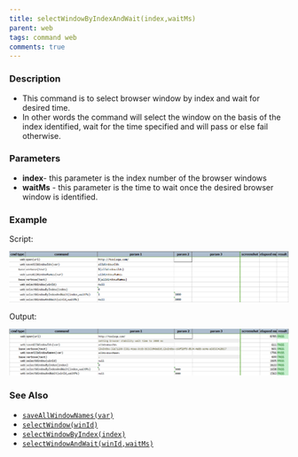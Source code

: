 ```yaml
---
title: selectWindowByIndexAndWait(index,waitMs)
parent: web
tags: command web
comments: true
---
```


### Description

- This command is to select browser window by index and wait for desired time.
- In other words the command will select the window on the basis of the index identified, wait for the time specified and will pass or else fail otherwise.

### Parameters

- **index**\- this parameter is the index number of the browser windows
- **waitMs** - this parameter is the time to wait once the desired browser window is identified.

### Example

 Script:

![](image/selectWindowByIndexAndWait_01.png)

 Output:

![](image/selectWindowByIndexAndWait_02.png)

### See Also

- [`saveAllWindowNames(var)`](saveAllWindowNames(var))
- [`selectWindow(winId)`](selectWindow(winId))
- [`selectWindowByIndex(index)`](selectWindowByIndex(index))
- [`selectWindowAndWait(winId,waitMs)`](selectWindowAndWait(winId,waitMs))